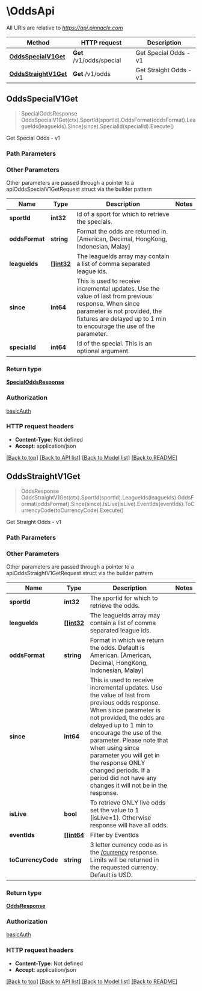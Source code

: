 # \OddsApi

All URIs are relative to *https://api.pinnacle.com*

Method | HTTP request | Description
------------- | ------------- | -------------
[**OddsSpecialV1Get**](OddsApi.md#OddsSpecialV1Get) | **Get** /v1/odds/special | Get Special Odds - v1
[**OddsStraightV1Get**](OddsApi.md#OddsStraightV1Get) | **Get** /v1/odds | Get Straight Odds - v1



## OddsSpecialV1Get

> SpecialOddsResponse OddsSpecialV1Get(ctx).SportId(sportId).OddsFormat(oddsFormat).LeagueIds(leagueIds).Since(since).SpecialId(specialId).Execute()

Get Special Odds - v1



### Path Parameters



### Other Parameters

Other parameters are passed through a pointer to a apiOddsSpecialV1GetRequest struct via the builder pattern


Name | Type | Description  | Notes
------------- | ------------- | ------------- | -------------
 **sportId** | **int32** | Id of a sport for which to retrieve the specials. | 
 **oddsFormat** | **string** | Format the odds are returned in. [American, Decimal, HongKong, Indonesian, Malay] | 
 **leagueIds** | [**[]int32**](int32.md) | The leagueIds array may contain a list of comma separated league ids. | 
 **since** | **int64** | This is used to receive incremental updates. Use the value of last from previous response. When since parameter is not provided, the fixtures are delayed up to 1 min to encourage the use of the parameter. | 
 **specialId** | **int64** | Id of the special. This is an optional argument. | 

### Return type

[**SpecialOddsResponse**](SpecialOddsResponse.md)

### Authorization

[basicAuth](../README.md#basicAuth)

### HTTP request headers

- **Content-Type**: Not defined
- **Accept**: application/json

[[Back to top]](#) [[Back to API list]](../README.md#documentation-for-api-endpoints)
[[Back to Model list]](../README.md#documentation-for-models)
[[Back to README]](../README.md)


## OddsStraightV1Get

> OddsResponse OddsStraightV1Get(ctx).SportId(sportId).LeagueIds(leagueIds).OddsFormat(oddsFormat).Since(since).IsLive(isLive).EventIds(eventIds).ToCurrencyCode(toCurrencyCode).Execute()

Get Straight Odds - v1



### Path Parameters



### Other Parameters

Other parameters are passed through a pointer to a apiOddsStraightV1GetRequest struct via the builder pattern


Name | Type | Description  | Notes
------------- | ------------- | ------------- | -------------
 **sportId** | **int32** | The sportid for which to retrieve the odds. | 
 **leagueIds** | [**[]int32**](int32.md) | The leagueIds array may contain a list of comma separated league ids. | 
 **oddsFormat** | **string** | Format in which we return the odds. Default is American. [American, Decimal, HongKong, Indonesian, Malay] | 
 **since** | **int64** | This is used to receive incremental updates. Use the value of last from previous odds response. When since parameter is not provided, the odds are delayed up to 1 min to encourage the use of the parameter. Please note that when using since parameter you will get in the response ONLY changed periods. If a period did not have any changes it will not be in the response. | 
 **isLive** | **bool** | To retrieve ONLY live odds set the value to 1 (isLive&#x3D;1). Otherwise response will have all odds. | 
 **eventIds** | [**[]int64**](int64.md) | Filter by EventIds | 
 **toCurrencyCode** | **string** | 3 letter currency code as in the [/currency](https://pinnacleapi.github.io/linesapi#operation/Currencies_V2_Get) response. Limits will be returned in the requested currency. Default is USD. | 

### Return type

[**OddsResponse**](OddsResponse.md)

### Authorization

[basicAuth](../README.md#basicAuth)

### HTTP request headers

- **Content-Type**: Not defined
- **Accept**: application/json

[[Back to top]](#) [[Back to API list]](../README.md#documentation-for-api-endpoints)
[[Back to Model list]](../README.md#documentation-for-models)
[[Back to README]](../README.md)

